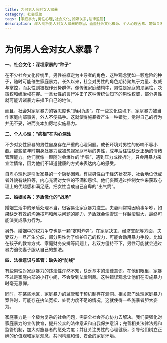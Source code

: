 ```yaml
---
title: 为何男人会对女人家暴
category: 社会现象
tags: [家庭暴力,男性心理,社会文化,婚姻关系,法律监管]
description: 深入剖析男人对女人家暴的原因，涵盖社会文化根源、个人心理因素、婚姻关系矛盾以及法律意识与监管缺失等多方面，探讨如何解决这一复杂的社会问题。
---
```


# 为何男人会对女人家暴？

**一、社会文化：深埋家暴的“种子”**

在不少社会文化传统里，男性被框定为主导者的角色，这种观念犹如一颗危险的种子，随时可能催生家庭暴力。长久以来，社会对男性的角色期待聚焦于力量、权威与掌控，而女性则被视作弱势群体。像传统家庭结构中，男性是家庭的顶梁柱，决策权和统治权在握。一旦女性的言行冲击了这种传统认知下的男性权威，部分男性就可能诉诸暴力来捍卫自己的地位。

而且，社会对家庭暴力的容忍度也“助纣为虐”。在一些文化语境下，家庭暴力被当作家庭内部事务，外人不便插手。这就使得施暴者产生一种错觉，觉得自己的行为并无不妥，进而变本加厉地实施暴力。

**二、个人心理：“病根”在内心深处**

不少对女性家暴的男性自身存在严重的心理问题。成长环境对男性的影响不容小觑。那些童年时期身处暴力或被忽视家庭环境的男性，成年后往往缺乏正确的情绪管理能力。他们就像一颗随时会爆炸的“炸弹”，遇到压力或挫折时，只会用暴力来宣泄情绪，因为他们不知道健康的方式来表达内心的感受。

自卑心理也是引发家暴的一个隐秘因素。有些男性由于经济状况差、社会地位低或者外貌有缺陷等，内心充满对女性的不满和怨恨。他们妄图通过控制女性来获取心理上的优越感和满足感，把女性当成自己自卑的“出气筒”。

**三、婚姻关系：矛盾激化的“战场”**

婚姻生活中的矛盾处理不当，很容易让家庭暴力滋生。夫妻间常常因琐事争吵，如果缺乏有效的沟通技巧和解决问题的能力，矛盾就会像雪球一样越滚越大，最终可能演变成暴力行为。

另外，婚姻中的权力争夺也是一颗“定时炸弹”。在家庭决策、经济支配等方面，夫妻双方一旦产生分歧，部分男性为了维护自己的权力，可能会动用暴力手段。比如在孩子的教育方式、家庭财务安排等问题上，若双方僵持不下，男性可能就会通过暴力迫使妻子服从自己的想法。

**四、法律意识与监管：缺失的“防线”**

有些男性对家庭暴力的违法性浑然不知，缺乏基本的法律意识。在他们眼里，家暴不过是家庭内部的小打小闹，不会受到法律制裁。这种错误观念让他们在实施暴力时毫无忌惮。

同时，在某些地区，家庭暴力的监管和干预机制存在漏洞。相关部门处理家庭暴力案件时，可能存在执法宽松、处罚力度不足的情况，这就使得一些施暴者胆大妄为。

家庭暴力是一个极为复杂的社会问题，需要全社会齐心协力去解决。我们要强化对家庭暴力的宣传教育，提升公众的法律意识和自我保护意识；完善相关法律法规和监管机制，加大对施暴者的惩处力度；并且关注男性的心理健康，引导他们树立正确的价值观和家庭观念，共同构建和谐、安全的家庭环境。